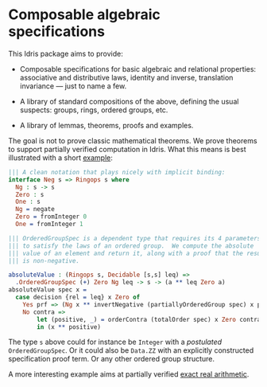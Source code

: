 # Composable algebraic specifications
 
This Idris package aims to provide:

* Composable specifications for basic algebraic and relational
  properties: associative and distributive laws, identity and inverse,
  translation invariance &mdash; just to name a few.

* A library of standard compositions of the above, defining the usual
  suspects: groups, rings, ordered groups, etc.

* A library of lemmas, theorems, proofs and examples.

The goal is not to prove classic mathematical theorems.  We prove
theorems to support partially verified computation in Idris.  What
this means is best illustrated with a short
[example](https://github.com/jeroennoels/verified-algebra/blob/master/src/Applications/Example.idr):

```idris
||| A clean notation that plays nicely with implicit binding:
interface Neg s => Ringops s where
  Ng : s -> s
  Zero : s
  One : s
  Ng = negate
  Zero = fromInteger 0
  One = fromInteger 1

||| OrderedGroupSpec is a dependent type that requires its 4 parameters
||| to satisfy the laws of an ordered group.  We compute the absolute
||| value of an element and return it, along with a proof that the result
||| is non-negative.

absoluteValue : (Ringops s, Decidable [s,s] leq) =>
  .OrderedGroupSpec (+) Zero Ng leq -> s -> (a ** leq Zero a)
absoluteValue spec x =
  case decision {rel = leq} x Zero of
    Yes prf => (Ng x ** invertNegative (partiallyOrderedGroup spec) x prf)
    No contra =>
        let (positive, _) = orderContra (totalOrder spec) x Zero contra
        in (x ** positive)
```

The type `s` above could for instance be `Integer` with a _postulated_ `OrderedGroupSpec`.  Or it could also be `Data.ZZ` with an explicitly constructed specification proof term.  Or any other ordered group structure.

A more interesting example aims at partially verified
[exact real arithmetic](https://github.com/jeroennoels/verified-exact-real).

